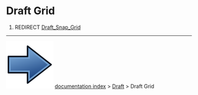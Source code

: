 # Draft Grid
1.  REDIRECT [Draft_Snap_Grid](Draft_Snap_Grid.md)



---
![](images/Button_right.svg) [documentation index](../README.md) > [Draft](Draft_Workbench.md) > Draft Grid
